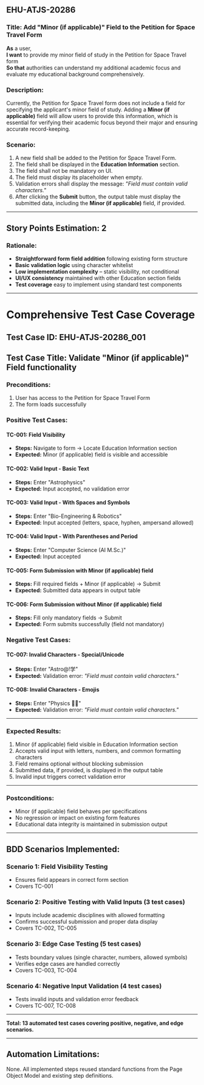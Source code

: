 ## EHU-ATJS-20286

### Title: Add "Minor (if applicable)" Field to the Petition for Space Travel Form

**As** a user,  
**I want** to provide my minor field of study in the Petition for Space Travel form  
**So that** authorities can understand my additional academic focus and evaluate my educational background comprehensively.

### Description:
Currently, the Petition for Space Travel form does not include a field for specifying the applicant's minor field of study. Adding a **Minor (if applicable)** field will allow users to provide this information, which is essential for verifying their academic focus beyond their major and ensuring accurate record-keeping.

### Scenario:
1. A new field shall be added to the Petition for Space Travel Form.
2. The field shall be displayed in the **Education Information** section.
3. The field shall not be mandatory on UI.
4. The field must display its placeholder when empty.
5. Validation errors shall display the message: *"Field must contain valid characters."*
6. After clicking the **Submit** button, the output table must display the submitted data, including the **Minor (if applicable)** field, if provided.

---

## Story Points Estimation: 2

### Rationale:

- **Straightforward form field addition** following existing form structure
- **Basic validation logic** using character whitelist
- **Low implementation complexity** – static visibility, not conditional
- **UI/UX consistency** maintained with other Education section fields
- **Test coverage** easy to implement using standard test components

---

# Comprehensive Test Case Coverage

## Test Case ID: EHU-ATJS-20286_001

## Test Case Title: Validate "Minor (if applicable)" Field functionality

### Preconditions:

1. User has access to the Petition for Space Travel Form
2. The form loads successfully

### Positive Test Cases:

#### TC-001: Field Visibility

- **Steps:** Navigate to form → Locate Education Information section
- **Expected:** Minor (if applicable) field is visible and accessible

#### TC-002: Valid Input - Basic Text

- **Steps:** Enter "Astrophysics"
- **Expected:** Input accepted, no validation error

#### TC-003: Valid Input - With Spaces and Symbols

- **Steps:** Enter "Bio-Engineering & Robotics"
- **Expected:** Input accepted (letters, space, hyphen, ampersand allowed)

#### TC-004: Valid Input - With Parentheses and Period

- **Steps:** Enter "Computer Science (AI M.Sc.)"
- **Expected:** Input accepted

#### TC-005: Form Submission with Minor (if applicable) field

- **Steps:** Fill required fields + Minor (if applicable) → Submit
- **Expected:** Submitted data appears in output table

#### TC-006: Form Submission without Minor (if applicable) field
- **Steps:** Fill only mandatory fields -> Submit
- **Expected:** Form submits successfully (field not mandatory)

### Negative Test Cases:

#### TC-007: Invalid Characters - Special/Unicode

- **Steps:** Enter "Astro@!学"
- **Expected:** Validation error: _"Field must contain valid characters."_

#### TC-008: Invalid Characters - Emojis

- **Steps:** Enter "Physics 🥼🧪"
- **Expected:** Validation error: _"Field must contain valid characters."_

---

### Expected Results:

1. Minor (if applicable) field visible in Education Information section
2. Accepts valid input with letters, numbers, and common formatting characters
3. Field remains optional without blocking submission
4. Submitted data, if provided, is displayed in the output table
5. Invalid input triggers correct validation error

---

### Postconditions:

- Minor (if applicable) field behaves per specifications
- No regression or impact on existing form features
- Educational data integrity is maintained in submission output

---

## BDD Scenarios Implemented:

### Scenario 1: Field Visibility Testing

- Ensures field appears in correct form section
- Covers TC-001

### Scenario 2: Positive Testing with Valid Inputs (3 test cases)

- Inputs include academic disciplines with allowed formatting
- Confirms successful submission and proper data display
- Covers TC-002, TC-005

### Scenario 3: Edge Case Testing (5 test cases)

- Tests boundary values (single character, numbers, allowed symbols)
- Verifies edge cases are handled correctly
- Covers TC-003, TC-004

### Scenario 4: Negative Input Validation (4 test cases)

- Tests invalid inputs and validation error feedback
- Covers TC-007, TC-008

---

**Total: 13 automated test cases covering positive, negative, and edge scenarios.**

---

## Automation Limitations:

None. All implemented steps reused standard functions from the Page Object Model and existing step definitions.
